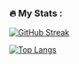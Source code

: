 ### :fire: My Stats :
[![GitHub Streak](http://github-readme-streak-stats.herokuapp.com?user=JuanM08&theme=github-dark-blue&hide_border=true&date_format=j%2Fn%5B%2FY%5D)](https://git.io/streak-stats)

[![Top Langs](https://github-readme-stats.vercel.app/api/top-langs/?username=JuanM08&layout=compact&theme=vision-friendly-dark)](https://github.com/anuraghazra/github-readme-stats)

<!---
JuanM08/JuanM08 is a ✨ special ✨ repository because its `README.md` (this file) appears on your GitHub profile.
You can click the Preview link to take a look at your changes.
--->
